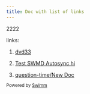 ```yaml
---
title: Doc with list of links
---
```

2222

links:

1. <SwmLink doc-title="dvd33">[dvd33](/.swm/dvd33.2pEqk.sw.md)</SwmLink>

2. <SwmLink doc-title="Test SWMD Autosync hi">[Test SWMD Autosync hi](/.swm/test-swmd-autosync-hi.Jy_Wg.sw.md)</SwmLink>

3. <SwmLink doc-title="question-time/New Doc" repo-id="U0sVB7lC9at5XPOW1TBW" repo-name="question-time" path="/.swm/question-timenew-doc.h2hypcQMACn2kfjyzxI3.sw.md">[question-time/New Doc](http://localhost:5000/repos/U0sVB7lC9at5XPOW1TBW/docs/h2hypcQMACn2kfjyzxI3)</SwmLink>

<SwmMeta repo-id="Z2l0aHViJTNBJTNBc3ItZXh0ZW5zaW9uJTNBJTNBZG91ZWs=" repo-name="sr-extension"><sup>Powered by [Swimm](http://localhost:5000/)</sup></SwmMeta>
